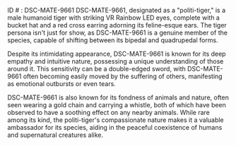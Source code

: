 ID # : DSC-MATE-9661
DSC-MATE-9661, designated as a "politi-tiger," is a male humanoid tiger with striking VR Rainbow LED eyes, complete with a bucket hat and a red cross earring adorning its feline-esque ears. The tiger persona isn't just for show, as DSC-MATE-9661 is a genuine member of the species, capable of shifting between its bipedal and quadrupedal forms.

Despite its intimidating appearance, DSC-MATE-9661 is known for its deep empathy and intuitive nature, possessing a unique understanding of those around it. This sensitivity can be a double-edged sword, with DSC-MATE-9661 often becoming easily moved by the suffering of others, manifesting as emotional outbursts or even tears.

DSC-MATE-9661 is also known for its fondness of animals and nature, often seen wearing a gold chain and carrying a whistle, both of which have been observed to have a soothing effect on any nearby animals. While rare among its kind, the politi-tiger's compassionate nature makes it a valuable ambassador for its species, aiding in the peaceful coexistence of humans and supernatural creatures alike.